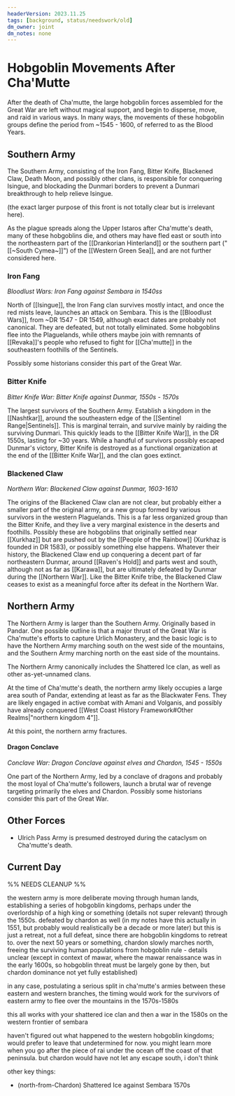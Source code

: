```yaml
---
headerVersion: 2023.11.25
tags: [background, status/needswork/old]
dm_owner: joint
dm_notes: none
---
```

# Hobgoblin Movements After Cha'Mutte

After the death of Cha'mutte, the large hobgoblin forces assembled for the Great War are left without magical support, and begin to disperse, move, and raid in various ways. In many ways, the movements of these hobgoblin groups define the period from ~1545 - 1600, of referred to as the Blood Years. 

## Southern Army

The Southern Army, consisting of the Iron Fang, Bitter Knife, Blackened Claw, Death Moon, and possibly other clans, is responsible for conquering Isingue, and blockading the Dunmari borders to prevent a Dunmari breakthrough to help relieve Isingue. 

(the exact larger purpose of this front is not totally clear but is irrelevant here). 

As the plague spreads along the Upper Istaros after Cha'mutte's death, many of these hobgoblins die, and others may have fled east or south into the northeastern part of the [[Drankorian Hinterland]] or the southern part ("[[~South Cymea~]]") of the [[Western Green Sea]], and are not further considered here. 

### Iron Fang

*Bloodlust Wars: Iron Fang against Sembara in 1540ss*

North of [[Isingue]], the Iron Fang clan survives mostly intact, and once the red mists leave, launches an attack on Sembara. This is the [[Bloodlust Wars]], from ~DR 1547 - DR 1549, although exact dates are probably not canonical. They are defeated, but not totally eliminated. Some hobgoblins flee into the Plaguelands, while others maybe join with remnants of [[Revaka]]'s people who refused to fight for [[Cha'mutte]] in the southeastern foothills of the Sentinels. 

Possibly some historians consider this part of the Great War. 

### Bitter Knife

*Bitter Knife War: Bitter Knife against Dunmar, 1550s - 1570s*

The largest survivors of the Southern Army. Establish a kingdom in the [[Nashtkar]], around the southeastern edge of the [[Sentinel Range|Sentinels]]. This is marginal terrain, and survive mainly by raiding the surviving Dunmari. This quickly leads to the [[Bitter Knife War]], in the DR 1550s, lasting for ~30 years. While a handful of survivors possibly escaped Dunmar's victory, Bitter Knife is destroyed as a functional organization at the end of the [[Bitter Knife War]], and the clan goes extinct.

### Blackened Claw

*Northern War: Blackened Claw against Dunmar, 1603-1610*

The origins of the Blackened Claw clan are not clear, but probably either a smaller part of the original army, or a new group formed by various survivors in the western Plaguelands. This is a far less organized group than the Bitter Knife, and they live a very marginal existence in the deserts and foothills. Possibly these are hobgoblins that originally settled near [[Xurkhaz]] but are pushed out by the [[People of the Rainbow]] (Xurkhaz is founded in DR 1583), or possibly something else happens. Whatever their history, the Blackened Claw end up conquering a decent part of far northeastern Dunmar, around [[Raven's Hold]] and parts west and south, although not as far as [[Karawa]], but are ultimately defeated by Dunmar during the [[Northern War]]. Like the Bitter Knife tribe, the Blackened Claw ceases to exist as a meaningful force after its defeat in the Northern War. 

## Northern Army

The Northern Army is larger than the Southern Army. Originally based in Pandar. One possible outline is that a major thrust of the Great War is Cha'mutte's efforts to capture Urlich Monastery, and the basic logic is to have the Northern Army marching south on the west side of the mountains, and the Southern Army marching north on the east side of the mountains. 

The Northern Army canonically includes the Shattered Ice clan, as well as other as-yet-unnamed clans. 

At the time of Cha'mutte's death, the northern army likely occupies a large area south of Pandar, extending at least as far as the Blackwater Fens. They are likely engaged in active combat with Amani and Volganis, and possibly have already conquered [[West Coast History Framework#Other Realms|"northern kingdom 4"]]. 

At this point, the northern army fractures. 

#### Dragon Conclave

*Conclave War: Dragon Conclave against elves and Chardon, 1545 - 1550s*

One part of the Northern Army, led by a conclave of dragons and probably the most loyal of Cha'mutte's followers, launch a brutal war of revenge targeting primarily the elves and Chardon. Possibly some historians consider this part of the Great War. 

## Other Forces

- Ulrich Pass Army is presumed destroyed during the cataclysm on Cha'mutte's death.

## Current Day



%% NEEDS CLEANUP %%

the western army is more deliberate moving through human lands, establishing a series of hobgoblin kingdoms, perhaps under the overlordship of a high king or something (details not super relevant) through the 1550s. defeated by chardon as well (in my notes have this actually in 1551, but probably would realistically be a decade or more later) but this is just a retreat, not a full defeat, since there are hobgoblin kingdoms to retreat to. over the next 50 years or something, chardon slowly marches north, freeing the surviving human populations from hobgoblin rule - details unclear    (except in context of mawar, where the mawar renaissance was in the early 1600s, so hobgoblin threat must be largely gone by then, but chardon dominance not yet fully established)

in any case, postulating a serious split in cha'mutte's armies between these eastern and western branches, the timing would work for the survivors of eastern army to flee over the mountains in the 1570s-1580s

this all works with your shattered ice clan and then a war in the 1580s on the western frontier of sembara

haven't figured out what happened to the western hobgoblin kingdoms; would prefer to leave that undetermined for now. you might learn more when you go after the piece of rai under the ocean off the coast of that peninsula.   but chardon would have not let any escape south, i don't think

other key things: 

* (north-from-Chardon) Shattered Ice against Sembara 1570s